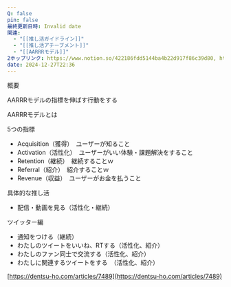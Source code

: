 ```yaml
---
Q: false
pin: false
最終更新日時: Invalid date
関連:
  - "[[推し活ガイドライン]]"
  - "[[推し活アチーブメント]]"
  - "[[AARRRモデル]]"
2ホップリンク: https://www.notion.so/422186fdd5144ba4b22d917f86c39d80, https://www.notion.so/7a34450e09884faabf260266a16f018b, https://www.notion.so/c7e93087af364bbfab10199ea5cf18e7,https://www.notion.so/1531121f1cf6801aab6bf6d15afbb16a, https://www.notion.so/7a34450e09884faabf260266a16f018b,https://www.notion.so/7a34450e09884faabf260266a16f018b
date: 2024-12-27T22:36
---
```

  

概要

AARRRモデルの指標を伸ばす行動をする

AARRRモデルとは

5つの指標

- Acquisition（獲得）　ユーザーが知ること
- Activation（活性化）　ユーザーがいい体験・課題解決をすること
- Retention（継続）　継続することｗ
- Referral（紹介）　紹介することｗ
- Revenue（収益）　ユーザーがお金を払うこと

  

  

具体的な推し活

- 配信・動画を見る（活性化・継続）

ツイッター編

- 通知をつける（継続）
- わたしのツイートをいいね、RTする（活性化、紹介）
- わたしのファン同士で交流する（活性化、紹介）
- わたしに関連するツイートをする　（活性化、紹介）

  

[https://dentsu-ho.com/articles/7489](https://dentsu-ho.com/articles/7489)